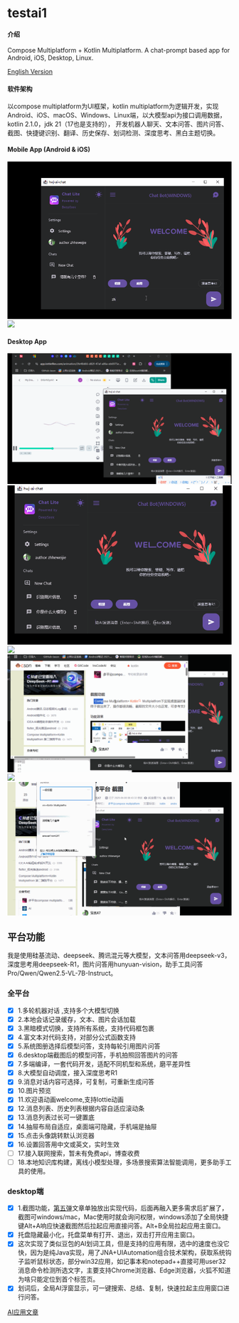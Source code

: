 # testai1

#### 介绍

Compose Multiplatform + Kotlin Multiplatform.
A chat-prompt based app for Android, iOS, Desktop, Linux.

[English Version](./README.md)

#### 软件架构

以compose multiplatform为UI框架，kotlin
multiplatform为逻辑开发，实现Android、iOS、macOS、Windows、Linux端，以大模型api为接口调用数据，
kotlin 2.1.0，jdk 21（17也是支持的），
开发机器人聊天、文本问答、图片问答、截图、快捷键识别、翻译、历史保存、划词检测、深度思考、黑白主题切换。

#### Mobile App (Android & iOS)

  <img src="media/w1.gif" /> <img src="media/w9.gif" />

#### Desktop App

<img src="media/w3.gif"  /> 
<img src="media/w4.gif" />
<img src="media/w5.gif" />
<img src="media/w6.gif" />
<img src="media/w7.gif" />
<img src="media/w8.gif" />

## 平台功能
我是使用硅基流动、deepseek、腾讯混元等大模型，文本问答用deepseek-v3，深度思考用deepseek-R1，图片问答用hunyuan-vision，助手工具问答Pro/Qwen/Qwen2.5-VL-7B-Instruct。

### 全平台
- [x] 1.多轮机器对话 ,支持多个大模型切换
- [x] 2.本地会话记录缓存，文本、图片会话加载
- [x] 3.黑暗模式切换，支持所有系统，支持代码框包裹
- [x] 4.富文本对代码支持，对部分公式函数支持
- [x] 5.系统图册选择后模型问答，支持每轮引用图片问答
- [x] 6.desktop端截图后的模型问答，手机拍照回答图片的问答
- [x] 7.多端编译，一套代码开发，适配不同机型和系统，磨平差异性
- [x] 8.大模型自动调度，接入深度思考R1
- [x] 9.消息对话内容可选择，可复制，可重新生成问答
- [x] 10.图片预览
- [x] 11.欢迎语动画welcome,支持lottie动画
- [x] 12.消息列表、历史列表根据内容自适应滚动条
- [x] 13.消息列表过长可一键置底
- [x] 14.抽屉布局自适应，桌面端可隐藏，手机端是抽屉
- [x] 15.点击头像跳转默认浏览器
- [x] 16.设置回答用中文或英文，实时生效
- [ ] 17.接入联网搜索，暂未有免费api，博查收费
- [ ] 18.本地知识库构建，离线小模型处理，多场景搜索算法智能调用，更多助手工具的使用。
### desktop端
- [x] 1.截图功能，[第五弹](https://blog.csdn.net/j7a2son/article/details/147047202?spm=1001.2014.3001.5502)文章单独放出实现代码，后面再融入更多需求后扩展了，截图可windows/mac，Mac使用时就会询问权限，windows添加了全局快捷键Alt+A响应快速截图然后拉起应用直接问答。Alt+B全局拉起应用主窗口。
- [x] 托盘隐藏最小化，托盘菜单有打开、退出，双击打开应用主窗口。
- [x] 这次实现了类似豆包的AI划词工具，但是支持的应用有限，选中的速度也没它快，因为是纯Java实现，用了JNA+UIAutomation组合技术架构，获取系统钩子监听鼠标状态，部分win32应用，如记事本和notepad++直接可用user32消息命令检测所选文字，主要支持Chrome浏览器、Edge浏览器，火狐不知道为啥只能定位到首个标签页。
- [x] 划词后，全局AI浮窗显示，可一键搜索、总结、复制，快速拉起主应用窗口进行问答。

[AI应用文章](https://blog.csdn.net/j7a2son/article/details/147615057?spm=1001.2014.3001.5502)